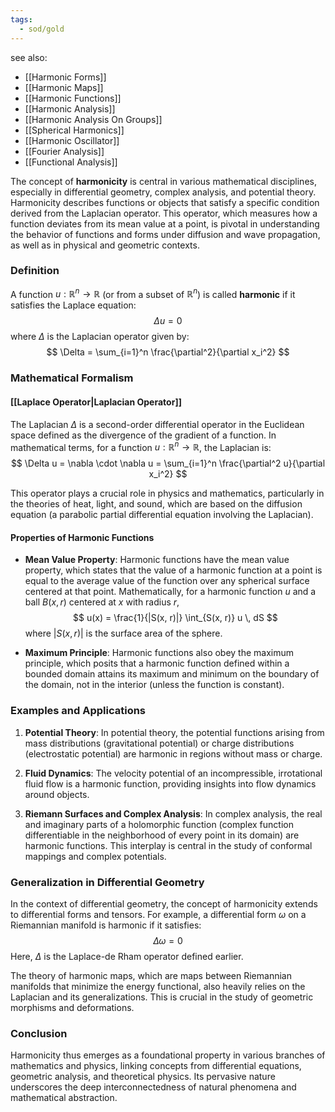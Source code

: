 ```yaml
---
tags:
  - sod/gold
---
```

see also:
- [[Harmonic Forms]]
- [[Harmonic Maps]]
- [[Harmonic Functions]]
- [[Harmonic Analysis]]
- [[Harmonic Analysis On Groups]]
- [[Spherical Harmonics]]
- [[Harmonic Oscillator]]
- [[Fourier Analysis]]
- [[Functional Analysis]]

The concept of **harmonicity** is central in various mathematical disciplines, especially in differential geometry, complex analysis, and potential theory. Harmonicity describes functions or objects that satisfy a specific condition derived from the Laplacian operator. This operator, which measures how a function deviates from its mean value at a point, is pivotal in understanding the behavior of functions and forms under diffusion and wave propagation, as well as in physical and geometric contexts.

### Definition

A function $u: \mathbb{R}^n \rightarrow \mathbb{R}$ (or from a subset of $\mathbb{R}^n$) is called **harmonic** if it satisfies the Laplace equation:
$$ \Delta u = 0 $$
where $\Delta$ is the Laplacian operator given by:
$$ \Delta = \sum_{i=1}^n \frac{\partial^2}{\partial x_i^2} $$

### Mathematical Formalism

#### [[Laplace Operator|Laplacian Operator]]
The Laplacian $\Delta$ is a second-order differential operator in the Euclidean space defined as the divergence of the gradient of a function. In mathematical terms, for a function $u: \mathbb{R}^n \rightarrow \mathbb{R}$, the Laplacian is:
$$ \Delta u = \nabla \cdot \nabla u = \sum_{i=1}^n \frac{\partial^2 u}{\partial x_i^2} $$

This operator plays a crucial role in physics and mathematics, particularly in the theories of heat, light, and sound, which are based on the diffusion equation (a parabolic partial differential equation involving the Laplacian).

#### Properties of Harmonic Functions
- **Mean Value Property**: Harmonic functions have the mean value property, which states that the value of a harmonic function at a point is equal to the average value of the function over any spherical surface centered at that point. Mathematically, for a harmonic function $u$ and a ball $B(x,r)$ centered at $x$ with radius $r$,
  $$ u(x) = \frac{1}{|S(x, r)|} \int_{S(x, r)} u \, dS $$
  where $|S(x, r)|$ is the surface area of the sphere.

- **Maximum Principle**: Harmonic functions also obey the maximum principle, which posits that a harmonic function defined within a bounded domain attains its maximum and minimum on the boundary of the domain, not in the interior (unless the function is constant).

### Examples and Applications

1. **Potential Theory**: In potential theory, the potential functions arising from mass distributions (gravitational potential) or charge distributions (electrostatic potential) are harmonic in regions without mass or charge.

2. **Fluid Dynamics**: The velocity potential of an incompressible, irrotational fluid flow is a harmonic function, providing insights into flow dynamics around objects.

3. **Riemann Surfaces and Complex Analysis**: In complex analysis, the real and imaginary parts of a holomorphic function (complex function differentiable in the neighborhood of every point in its domain) are harmonic functions. This interplay is central in the study of conformal mappings and complex potentials.

### Generalization in Differential Geometry

In the context of differential geometry, the concept of harmonicity extends to differential forms and tensors. For example, a differential form $\omega$ on a Riemannian manifold is harmonic if it satisfies:
$$ \Delta \omega = 0 $$
Here, $\Delta$ is the Laplace-de Rham operator defined earlier.

The theory of harmonic maps, which are maps between Riemannian manifolds that minimize the energy functional, also heavily relies on the Laplacian and its generalizations. This is crucial in the study of geometric morphisms and deformations.

### Conclusion

Harmonicity thus emerges as a foundational property in various branches of mathematics and physics, linking concepts from differential equations, geometric analysis, and theoretical physics. Its pervasive nature underscores the deep interconnectedness of natural phenomena and mathematical abstraction.